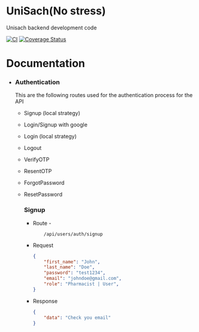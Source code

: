 # UniSach(No stress)
Unisach backend development code

[![CI](https://github.com/Devstrike-DigTech/UniSach-Web-Backend/actions/workflows/ci.yml/badge.svg)](https://github.com/Devstrike-DigTech/UniSach-Web-Backend/actions/workflows/ci.yml)
[![Coverage Status](https://coveralls.io/repos/github/Devstrike-DigTech/UniSach-Web-Backend/badge.svg?branch=main&kill_cache=1)](https://coveralls.io/github/Devstrike-DigTechs/UniSach-Web-Backend?branch=main)



# Documentation
*   ### Authentication
    This are the following routes used for the authentication process for the API
    *   Signup (local strategy)
    *   Login/Signup with google
    *   Login (local strategy)
    *   Logout
    *   VerifyOTP
    *   ResentOTP
    *   ForgotPassword
    *   ResetPassword

        ### Signup
        * Route - 
            ```
                /api/users/auth/signup
            ```
        * Request
            ```json
            {
                "first_name": "John",
                "last_name": "Doe",
                "password": "test1234",
                "email": "johndoe@gmail.com",
                "role": "Pharmacist | User",
            }
            ```
        * Response
            ```json
            {
                "data": "Check you email"
            }
            ```
